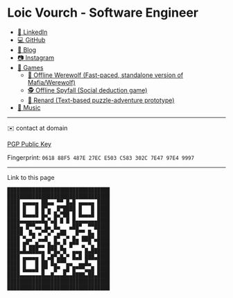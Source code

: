 # Loic Vourch - Software Engineer

* [💼 LinkedIn](https://www.linkedin.com/in/loicvourch/)
* [💻 GitHub](https://github.com/VeryBadFrags)
* [📝 Blog](https://www.verybadfrags.com)
* [📷 Instagram](https://www.instagram.com/loicvourch/)
* [👾 Games](https://www.verybadfrags.com/games/)
    * [🐺 Offline Werewolf (Fast-paced, standalone version of Mafia/Werewolf)](https://wolf.verybadfrags.com)
    * [🕵️ Offline Spyfall (Social deduction game)](https://spy.verybadfrags.com)
    * [🦊 Renard (Text-based puzzle-adventure prototype)](https://verybadfrags.itch.io/renard)
* [🎵 Music](https://www.youtube.com/channel/UCWRocYB0ymy1A3p2a_VQAAg)

---

✉️ contact at domain

[PGP Public Key](loic_vourch_97E49997_public.asc)

Fingerprint: `0618 88F5 487E 27EC E503 C583 302C 7E47 97E4 9997`

---

Link to this page
```
█████████████████████████████████
█████████████████████████████████
████ ▄▄▄▄▄ ██▄▄ ▀▀ █▄█ ▄▄▄▄▄ ████
████ █   █ █▀▄  █▀████ █   █ ████
████ █▄▄▄█ █▄▀ █▄▀██ █ █▄▄▄█ ████
████▄▄▄▄▄▄▄█▄▀▄█ █ █ █▄▄▄▄▄▄▄████
████▄ █▀▀▄▄ █▄ █▄   ▄██▀  ▀▀█████
█████  █▄ ▄▀▀▄▀ ▄██   █▀▀ █▄ ████
████ ▀▄▄▀ ▄▄█  █▀ ▄▀ █▄ ███▀▄████
████ █▀▄▄█▄▄ █▄█▀▄▀ █▀▀ ▄ ▀▄ ████
████▄█▄███▄▄ █▀█▄▀█  ▄▄▄ █▄██████
████ ▄▄▄▄▄ █ ▄█▀▄█▄▀ █▄█ ███▄████
████ █   █ ██ █▄▀▀▀▄▄  ▄▄█▄  ████
████ █▄▄▄█ █▀  █▀ ▄█ █▀▀▀▄▄█ ████
████▄▄▄▄▄▄▄█▄▄█▄▄▄█▄▄████▄██▄████
█████████████████████████████████
█████████████████████████████████
```
